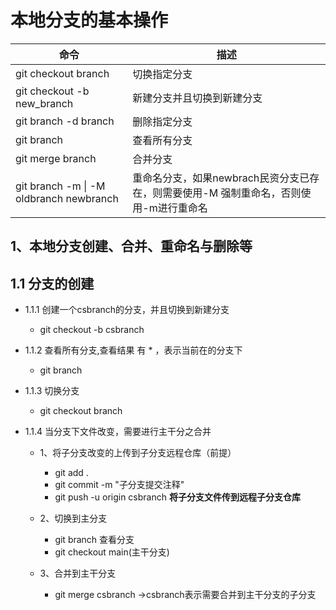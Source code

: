# 本地分支的基本操作

| 命令                                     | 描述                                                         |
| ---------------------------------------- | ------------------------------------------------------------ |
| git checkout branch                      | 切换指定分支                                                 |
| git checkout -b new_branch               | 新建分支并且切换到新建分支                                   |
| git branch -d branch                     | 删除指定分支                                                 |
| git branch                               | 查看所有分支                                                 |
| git merge branch                         | 合并分支                                                     |
| git branch -m \| -M oldbranch  newbranch | 重命名分支，如果newbrach民资分支已存在，则需要使用-M  强制重命名，否则使用-m进行重命名 |

## 1、本地分支创建、合并、重命名与删除等

## 1.1 分支的创建

+ 1.1.1 创建一个csbranch的分支，并且切换到新建分支
  
  + git checkout -b csbranch    
  
+ 1.1.2 查看所有分支,查看结果 有 * ，表示当前在的分支下
  + git branch

+ 1.1.3 切换分支
  + git checkout branch

+ 1.1.4 当分支下文件改变，需要进行主干分之合并
  
  + 1、将子分支改变的上传到子分支远程仓库（前提）
    + git add .
    + git commit -m "子分支提交注释"
    + git push -u origin csbranch  **将子分支文件传到远程子分支仓库**
  
  + 2、切换到主分支
    + git branch 查看分支
    + git checkout main(主干分支)
  
  + 3、合并到主干分支
    + git merge csbranch     ->csbranch表示需要合并到主干分支的子分支
